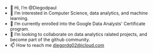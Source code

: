 - 👋 Hi, I’m @Diegodpaul
- 👀 I’m interested in Computer Science, data analytics, and machine learning.
- 🌱 I’m currently enrolled into the Google Data Analysts' Certificate program.
- 💞️ I’m looking to collaborate on data analytics ralated projects, and become part of the github community.
- 📫 How to reach me diegordg02@icloud.com

<!---
Diegodpaul/Diegodpaul is a ✨ special ✨ repository because its `README.md` (this file) appears on your GitHub profile.
You can click the Preview link to take a look at your changes.
--->
